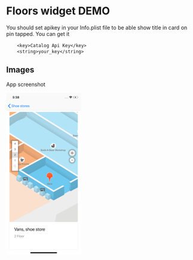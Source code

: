 # Floors widget DEMO

You should set apikey in your Info.plist file to be able show title in card on pin tapped. You can get it 

```
	<key>Catalog Api Key</key>
	<string>your_key</string>
```

## Images
App screenshot

<img src="https://github.com/2gis/iOS-floors-widget-demo/blob/master/iOS-widget-floors/Images/screen_1.png?raw=true" width="200">
